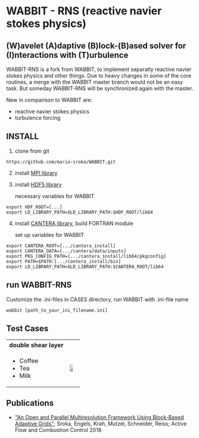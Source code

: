 # WABBIT - RNS (reactive navier stokes physics)
## (W)avelet (A)daptive (B)lock-(B)ased solver for (I)nteractions with (T)urbulence

WABBIT-RNS is a fork from WABBIT, to implement separatly reactive navier stokes physics and other things. Due to heavy changes in some of the core routines, a merge with the WABBIT master branch would not be an easy task. But someday WABBIT-RNS will be synchronized again with the master.

New in comparison to WABBIT are:

+ reactive navier stokes physics
+ turbulence forcing

## INSTALL

1. clone from git

```
https://github.com/mario-sroka/WABBIT.git
```

2. install [MPI library](https://www.open-mpi.org/) 

3. install [HDF5 library](https://www.hdfgroup.org/downloads/hdf5/source-code/ "HDF5 Source Code")

	necessary variables for WABBIT
```
export HDF_ROOT=[...]
export LD_LIBRARY_PATH=$LD_LIBRARY_PATH:$HDF_ROOT/lib64
```

4. install [CANTERA library](https://www.cantera.org/), build FORTRAN module

	set up variables for WABBIT
```
export CANTERA_ROOT=[.../cantera_install]
export CANTERA_DATA=[.../cantera/data/inputs]
export PKG_CONFIG_PATH=[.../cantera_install/lib64/pkgconfig]
export PATH=$PATH:[.../cantera_install/bin]
export LD_LIBRARY_PATH=$LD_LIBRARY_PATH:$CANTERA_ROOT/lib64
```

## run WABBIT-RNS

Customize the .ini-files in CASES directory, run WABBIT with .ini-file name

```
wabbit [path_to_your_ini_filename.ini] 
```

## Test Cases

<table>
        <tr>
            <th>double shear layer</th>
            <th></th>
        </tr>
        <tr>
            <td rowspan=10>
<ul style="list-style-type:disc;">
  <li>Coffee</li>
  <li>Tea</li>
  <li>Milk</li>
</ul>
</td>
            <td rowspan=10><img src="pics/rho.gif" width="70%"></td>
        </tr>
</table>

## Publications

* ["An Open and Parallel Multiresolution Framework Using Block-Based Adaptive Grids"](https://link.springer.com/chapter/10.1007%2F978-3-319-98177-2_19 "Sroka2018"); Sroka, Engels, Krah, Mutzel, Schneider, Reiss; Active Flow and Combustion Control 2018
